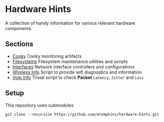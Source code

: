 # Hardware Hints #
A collection of handy information for various relevant hardware components.

## Sections ##
- [Conky](https://github.com/mtompkins/hardware-hints/tree/master/conky) Conky monitoring artifacts
- [Filesystems](https://github.com/mtompkins/hardware-hints/tree/master/filesystems) Filesystem maintenance utilities and scripts
- [Interfaces](https://github.com/mtompkins/hardware-hints/tree/master/interfaces) Network interface controllers and configurations
- [Wireless Info](https://github.com/UbuntuForums/wireless-info/tree/4faf33e831ac9de1d25fb2736e4d81bf0546b35f) Script to provide wifi diagnostics and information
- [Voip Info](https://gist.github.com/mtompkins/3636b1d403f982d4d67c114d48584dea) Trivial script to check **Packet** `Latency`, `Jitter` and `Loss`

## Setup ##
This repository uses submodules
```
git clone --recursive https://github.com/mtompkins/hardware-hints.git
```
